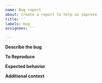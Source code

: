 ```yaml
---
name: Bug report
about: Create a report to help us improve
title: ''
labels: bug
assignees: ''

---
```


**Describe the bug**

<!-- A clear and concise description of what the bug is. -->

**To Reproduce**

<!-- Steps to reproduce the behavior: -->

**Expected behavior**

<!-- A clear and concise description of what you expected to happen. -->

**Additional context**

<!-- Add any other context about the problem here. -->